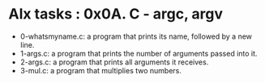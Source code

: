 # Alx tasks : 0x0A. C - argc, argv

* 0-whatsmyname.c: a program that prints its name, followed by a new line.  
* 1-args.c: a program that prints the number of arguments passed into it.   
* 2-args.c: a program that prints all arguments it receives.  
* 3-mul.c: a program that multiplies two numbers.
